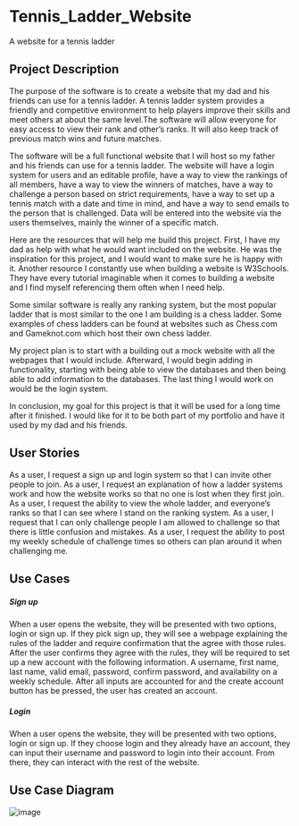 # Tennis_Ladder_Website
A website for a tennis ladder

## Project Description 

The purpose of the software is to create a website that my dad and his friends can use for a tennis ladder. A tennis ladder system provides a friendly and competitive environment to help players improve their skills and meet others at about the same level.The software will allow everyone for easy access to view their rank and other’s ranks. It will also keep track of previous match wins and future matches.

The software will be a full functional website that I will host so my father and his friends can use for a tennis ladder. The website will have a login system for users and an editable profile, have a way to view the rankings of all members, have a way to view the winners of matches, have a way to challenge a person based on strict requirements, have a way to set up a tennis match with a date and time in mind, and have a way to send emails to the person that is challenged. Data will be entered into the website via the users themselves, mainly the winner of a specific match.

Here are the resources that will help me build this project. First, I have my dad as help with what he would want included on the website. He was the inspiration for this project, and I would want to make sure he is happy with it. Another resource I constantly use when building a website is W3Schools. They have every tutorial imaginable when it comes to building a website and I find myself referencing them often when I need help. 

Some similar software is really any ranking system, but the most popular ladder that is most similar to the one I am building is a chess ladder. Some examples of chess ladders can be found at websites such as Chess.com and Gameknot.com which host their own chess ladder.

My project plan is to start with a building out a mock website with all the webpages that I would include. Afterward, I would begin adding in functionality, starting with being able to view the databases and then being able to add information to the databases. The last thing I would work on would be the login system.

In conclusion, my goal for this project is that it will be used for a long time after it finished. I would like for it to be both part of my portfolio and have it used by my dad and his friends.

## User Stories

As a user, I request a sign up and login system so that I can invite other people to join.
As a user, I request an explanation of how a ladder systems work and how the website works so that no one is lost when they first join.
As a user, I request the ability to view the whole ladder, and everyone’s ranks so that I can see where I stand on the ranking system.
As a user, I request that I can only challenge people I am allowed to challenge so that there is little confusion and mistakes.
As a user, I request the ability to post my weekly schedule of challenge times so others can plan around it when challenging me.

## Use Cases

##### Sign up
When a user opens the website, they will be presented with two options, login or sign up. If they pick sign up, they will see a webpage explaining the rules of the ladder and require confirmation that the agree with those rules. After the user confirms they agree with the rules, they will be required to set up a new account with the following information. A username, first name, last name, valid email, password, confirm password, and availability on a weekly schedule. After all inputs are accounted for and the create account button has be pressed, the user has created an account.

##### Login
When a user opens the website, they will be presented with two options, login or sign up. If they choose login and they already have an account, they can input their username and password to login into their account. From there, they can interact with the rest of the website.

## Use Case Diagram

![image](https://user-images.githubusercontent.com/51928072/216740049-d3a7c8bf-dd5e-475f-9d77-570d9ab939cf.png)


